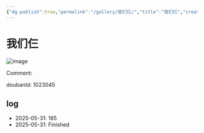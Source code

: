 ```yaml
---
{"dg-publish":true,"permalink":"/gallery/我们仨/","title":"我们仨","created":"2025-06-16T14:31:17.966+08:00"}
---
```



# 我们仨

![image](https://hiraeth-picbed.oss-cn-beijing.aliyuncs.com/20250531155201.webp)

Comment: 



doubanId: 1023045

## log

- 2025-05-31: 165
- 2025-05-31: Finished
